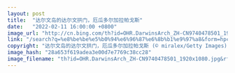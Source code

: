 ```yaml
---
layout: post
title:  "达尔文岛的达尔文拱门，厄瓜多尔加拉帕戈斯"
date:   "2022-02-11 16:00:00 +0800"
image_url: "http://cn.bing.com/th?id=OHR.DarwinsArch_ZH-CN9740478501_1920x1080.jpg&rf=LaDigue_1920x1080.jpg&pid=hp"
link: "/search?q=%e8%be%be%e5%b0%94%e6%96%87%e6%8b%b1%e9%97%a8&form=hpcapt&mkt=zh-cn"
copyright: "达尔文岛的达尔文拱门，厄瓜多尔加拉帕戈斯 (© miralex/Getty Images)"
image_hash: "28a653f619adea3e00d7e7769c38cc28"
image_filename: "th?id=OHR.DarwinsArch_ZH-CN9740478501_1920x1080.jpg&rf=LaDigue_1920x1080.jpg&pid=hp"
---
```

